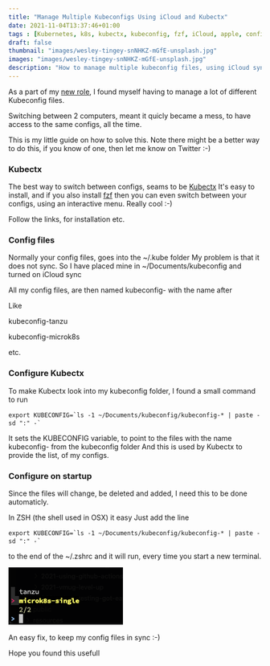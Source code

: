 ```yaml
---
title: "Manage Multiple Kubeconfigs Using iCloud and Kubectx"
date: 2021-11-04T13:37:46+01:00
tags : [Kubernetes, k8s, kubectx, kubeconfig, fzf, iCloud, apple, config]
draft: false
thumbnail: "images/wesley-tingey-snNHKZ-mGfE-unsplash.jpg"
images: "images/wesley-tingey-snNHKZ-mGfE-unsplash.jpg"
description: "How to manage multiple kubeconfig files, using iCloud sync, and Kubectx"
---
```


As a part of my [new role](https://www.robert-jensen.dk/posts/2021-new-role/), I found myself having to manage a lot of different Kubeconfig files.

Switching between 2 computers, meant it quicly became a mess, to have access to the same configs, all the time.

This is my little guide on how to solve this.
Note there might be a better way to do this, if you know of one, then let me know on Twitter :-) 

### Kubectx

The best way to switch between configs, seams to be [Kubectx](https://github.com/ahmetb/kubectx)
It's easy to install, and if you also install [fzf](https://github.com/junegunn/fzf) then you can even switch between your configs, using an interactive menu. Really cool :-) 

Follow the links, for installation etc.

### Config files

Normally your config files, goes into the ~/.kube folder
My problem is that it does not sync.
So I have placed mine in ~/Documents/kubeconfig and turned on iCloud sync

All my config files, are then named kubeconfig- with the name after

Like 

kubeconfig-tanzu

kubeconfig-microk8s

etc.

### Configure Kubectx

To make Kubectx look into my kubeconfig folder, I found a small command to run
```
export KUBECONFIG=`ls -1 ~/Documents/kubeconfig/kubeconfig-* | paste -sd ":" -`
```

It sets the KUBECONFIG variable, to point to the files with the name kubeconfig- from the kubeconfig folder
And this is used by Kubectx to provide the list, of my configs.

### Configure on startup

Since the files will change, be deleted and added, I need this to be done automaticly.

In ZSH (the shell used in OSX) it easy
Just add the line
```
export KUBECONFIG=`ls -1 ~/Documents/kubeconfig/kubeconfig-* | paste -sd ":" -`
```

to the end of the ~/.zshrc 
and it will run, every time you start a new terminal.

![terminal](images/terminal.png)

An easy fix, to keep my config files in sync :-) 

Hope you found this usefull